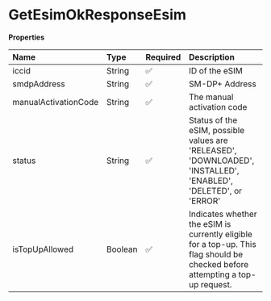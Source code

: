 # GetEsimOkResponseEsim

**Properties**

| Name                 | Type    | Required | Description                                                                                                                    |
| :------------------- | :------ | :------- | :----------------------------------------------------------------------------------------------------------------------------- |
| iccid                | String  | ✅       | ID of the eSIM                                                                                                                 |
| smdpAddress          | String  | ✅       | SM-DP+ Address                                                                                                                 |
| manualActivationCode | String  | ✅       | The manual activation code                                                                                                     |
| status               | String  | ✅       | Status of the eSIM, possible values are 'RELEASED', 'DOWNLOADED', 'INSTALLED', 'ENABLED', 'DELETED', or 'ERROR'                |
| isTopUpAllowed       | Boolean | ✅       | Indicates whether the eSIM is currently eligible for a top-up. This flag should be checked before attempting a top-up request. |
